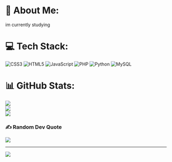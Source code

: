 # 💫 About Me:
im currently studying


# 💻 Tech Stack:
![CSS3](https://img.shields.io/badge/css3-%231572B6.svg?style=for-the-badge&logo=css3&logoColor=white) ![HTML5](https://img.shields.io/badge/html5-%23E34F26.svg?style=for-the-badge&logo=html5&logoColor=white) ![JavaScript](https://img.shields.io/badge/javascript-%23323330.svg?style=for-the-badge&logo=javascript&logoColor=%23F7DF1E) ![PHP](https://img.shields.io/badge/php-%23777BB4.svg?style=for-the-badge&logo=php&logoColor=white) ![Python](https://img.shields.io/badge/python-3670A0?style=for-the-badge&logo=python&logoColor=ffdd54) ![MySQL](https://img.shields.io/badge/mysql-4479A1.svg?style=for-the-badge&logo=mysql&logoColor=white)
# 📊 GitHub Stats:
![](https://github-readme-stats.vercel.app/api?username=Abrordaim&theme=default&hide_border=false&include_all_commits=true&count_private=false)<br/>
![](https://github-readme-streak-stats.herokuapp.com/?user=Abrordaim&theme=default&hide_border=false)<br/>
![](https://github-readme-stats.vercel.app/api/top-langs/?username=Abrordaim&theme=default&hide_border=false&include_all_commits=true&count_private=false&layout=compact)

### ✍️ Random Dev Quote
![](https://quotes-github-readme.vercel.app/api?type=horizontal&theme=radical)

---
[![](https://visitcount.itsvg.in/api?id=Abrordaim&icon=0&color=0)](https://visitcount.itsvg.in)

<!-- Proudly created with GPRM ( https://gprm.itsvg.in ) -->
